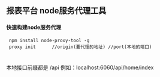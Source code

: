 ## 报表平台 node服务代理工具

#### 快速构建node服务代理

```
 npm install node-proxy-tool -g
 proxy init      //origin(要代理的地址) //port(本地的端口)
 
```

### 
本地接口前缀都是 /api  例如：localhost:6060/api/home/index